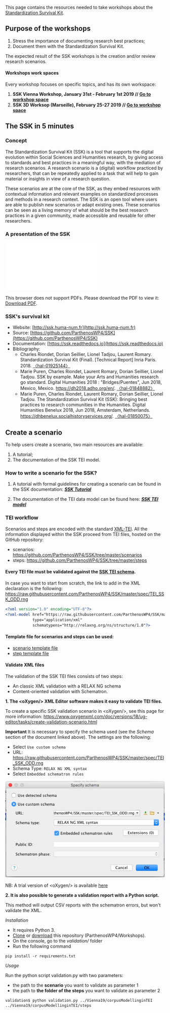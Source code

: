 This page contains the resources needed to take workshops about the [Standardization Survival Kit](http://ssk.huma-num.fr).

## Purpose of the workshops

1. Stress the importance of documenting research best practices;
1. Document them with the Standardization Survival Kit.

The expected result of the SSK workshops is the creation and/or review research scenarios.

#### Workshops work spaces

Every workshop focuses on specific topics, and has its own workspace:
1. **SSK Vienna Workshop, January 31st - February 1st 2019 // [Go to workshop space](Vienna19)**
2. **SSK 3D Worksop (Marseille), February 25-27 2019 //
  [Go to workshop space](Marseille19)**


## The SSK in 5 minutes

### Concept
The Standardization Survival Kit (SSK) is a tool that supports the digital evolution within Social Sciences and Humanities research, by giving access to standards and best practices in a meaningful way, with the mediation of research scenarios. A research scenario is a (digital) workflow practiced by researchers, that can be repeatedly applied to a task that will help to gain material or insights in view of a research question.

These scenarios are at the core of the SSK, as they embed resources with contextual information and relevant examples on standardized processes and methods in a research context. The SSK is an open tool where users are able to publish new scenarios or adapt existing ones. These scenarios can be seen as a living memory of what should be the best research practices in a given community, made accessible and reusable for other researchers.

### A presentation of the SSK

<object data="img/SSK_19_WS.pdf" type="application/pdf" width="700px" height="700px">
    <embed src="img/SSK_19_WS.pdf">
        <p>This browser does not support PDFs. Please download the PDF to view it: <a href="img/SSK_19_WS.pdf">Download PDF</a>.</p>
    </embed>
</object>

### SSK's survival kit
* Website: [http://ssk.huma-num.fr](http://ssk.huma-num.fr)
* Source: [https://github.com/ParthenosWP4/SSK](https://github.com/ParthenosWP4/SSK)
* Documentation: [https://ssk.readthedocs.io](https://ssk.readthedocs.io)
* Bibliography:
  * Charles Riondet, Dorian Seillier, Lionel Tadjou, Laurent Romary. Standardization Survival Kit (Final). [Technical Report] Inria Paris. 2018. [〈hal-01925144〉](https://hal.inria.fr/hal-01925144)
  * Marie Puren, Charles Riondet, Laurent Romary, Dorian Seillier, Lionel Tadjou. SSK by example. Make your Arts and Humanities research go standard. Digital Humanities 2018 : "Bridges/Puentes", Jun 2018, Mexico, Mexico. https://dh2018.adho.org/en/. [〈hal-01848882〉](https://hal.inria.fr/hal-01848882)
  * Marie Puren, Charles Riondet, Laurent Romary, Dorian Seillier, Lionel Tadjou. The Standardization Survival Kit (SSK): Bringing best practices to research communities in the Humanities. Digital Humanities Benelux 2018, Jun 2018, Amsterdam, Netherlands. https://dhbenelux.socialhistoryservices.org/. [〈hal-01850075〉](https://hal.inria.fr/hal-01850075)


## Create a scenario

To help users create a scenario, two main resources are available:

1. A tutorial;
2. The documentation of the SSK TEI model.

### How to write a scenario for the SSK?

1. A tutorial with formal guidelines for creating a scenario can be found in the SSK documentation:
***[SSK Tutorial](https://ssk.readthedocs.io/en/latest/1_tuto.html)***

1. The documentation of the TEI data model can be found here:
***[SSK TEI model](https://ssk.readthedocs.io/en/latest/2_ssktei.html)***


### TEI workflow


Scenarios and steps are encoded with the standard [XML-TEI](http://tei-c.org/). All the information displayed within the SSK proceed from TEI files, hosted on the GitHub repository:
* scenarios: https://github.com/ParthenosWP4/SSK/tree/master/scenarios
* steps: https://github.com/ParthenosWP4/SSK/tree/master/steps


#### Every TEI file must be validated against the [SSK TEI schema](https://ssk.readthedocs.io/en/latest/2_ssktei.html#schema).

In case you want to start from scratch, the link to add in the XML declaration is the following:
https://raw.githubusercontent.com/ParthenosWP4/SSK/master/spec/TEI_SSK_ODD.rng

```xml
<?xml version="1.0" encoding="UTF-8"?>
<?xml-model href="https://raw.githubusercontent.com/ParthenosWP4/SSK/master/spec/TEI_SSK_ODD.rng"
            type="application/xml"
            schematypens="http://relaxng.org/ns/structure/1.0"?>
```

#### Template file for scenarios and steps can be used:
  * [scenario template file](https://github.com/ParthenosWP4/Workshops/blob/master/SSK_Scenario_template.xml)
  * [step template file](https://github.com/ParthenosWP4/Workshops/blob/master/SSK_step_template.xml)

#### Validate XML files

The validation of the SSK TEI files consists of two steps:
* An classic XML validation with a RELAX NG schema
* Content-oriented validation with Schematron.


**1. The &lt;oXygen/&gt; XML Editor software makes it easy to validate TEI files.**

To create a specific SSK validation scenario in &lt;oXygen/&gt;, see this page for more information: https://www.oxygenxml.com/doc/versions/18/ug-editor/tasks/create-validation-scenario.html

**Important** It is necessary to specify the schema used (see the *Schema* section of the document linked above). The settings are the following:
* Select `Use custom schema`
* URL: https://raw.githubusercontent.com/ParthenosWP4/SSK/master/spec/TEI_SSK_ODD.rng
* Schema Type:  `RELAX NG XML syntax`
* Select `Embedded schematron rules`

![Oxygen Validation scenario](img/oxygen1.jpg)

NB: A trial version of &lt;oXygen/&gt; is available [here](https://www.oxygenxml.com/xml_editor/register.html)

**2. It is also possible to generate a validation report with a Python script.**

This method will output CSV reports with the schematron errors, but won't validate the XML.

_Installation_

* It requires Python 3.
* [Clone](https://github.com/ParthenosWP4/Workshops.git) or [download](https://github.com/ParthenosWP4/Workshops/archive/master.zip) this repository (ParthenosWP4/Workshops).
* On the console, go to the *validation/* folder
* Run the following command
```
pip install -r requirements.txt
```

_Usage_

Run the python script validation.py with two parameters:
* the path to the **scenario** you want to validate as parameter 1
* the path to **the folder of the steps** you want to validate as parameter 2

```shell
validation$ python validation.py ../Vienna19/corpusModellinginTEI ../Vienna19/corpusModellinginTEI/steps
```
